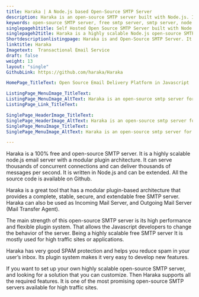 ```yaml
---
title: Haraka | A Node.js based Open-Source SMTP Server
description: Haraka is an open-source SMTP server built with Node.js. It is highly scalable, extensible through plugins. Haraka runs on Windows and Linux servers.
keywords: open-source SMTP server, free smtp server, smtp server, node.js email server, incoming mail server, outgoing mail server, mail transfer agent
singlepageh1title: Self Hosted Open Source SMTP Server built with Node.js
singlepageh2title: Haraka is a highly scalable Node.js open-source SMTP server. It can serve thousands of concurrent connections and deliver thousands of messages per second.
Shortdescriptionlistingpage: Haraka is and Open-Source SMTP Server. It’s a simple and easy setup free SMTP server for high traffic websites.
linktitle: Haraka
Imagetext:  Transactional Email Service
draft: false
weight: 13
layout: "single"
GithubLink: https://github.com/haraka/Haraka

HomePage_TitleText: Open Source Email Delivery Platform in Javascript

ListingPage_MenuImage_TitleText: 
ListingPage_MenuImage_AltText: Haraka is an open-source smtp server for high traffic sites.
ListingPage_Link_TitleText: 

SinglePage_HeaderImage_TitleText: 
SinglePage_HeaderImage_AltText: Haraka is an open-source smtp server for high traffic sites
SinglePage_MenuImage_TitleText: 
SinglePage_MenuImage_AltText: Haraka is an open-source smtp server for high traffic sites

---
```


Haraka is a 100% free and open-source SMTP server. It is a highly scalable node.js email server with a modular plugin architecture. It can serve thousands of concurrent connections and can deliver thousands of messages per second. It is written in Node.js and can be extended. All the source code is available on Github.

Haraka is a great tool that has a modular plugin-based architecture that provides a complete, stable, secure, and extendable free SMTP server. Haraka can also be used as Incoming Mail Server, and Outgoing Mail Server (Mail Transfer Agent). 

The main strength of this open-source SMTP server is its high performance and flexible plugin system. That allows the Javascript developers to change the behavior of the server. Being a highly scalable free SMTP server It is mostly used for high traffic sites or applications.

Haraka has very good SPAM protection and helps you reduce spam in your user’s inbox. Its plugin system makes it very easy to develop new features. 

If you want to set up your own highly scalable open-source SMTP server, and looking for a solution that you can customize. Then Haraka supports all the required features. It is one of the most promising open-source SMTP servers available for high traffic sites.
